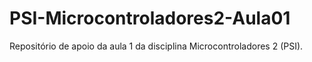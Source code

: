 # PSI-Microcontroladores2-Aula01
Repositório de apoio da aula 1 da disciplina Microcontroladores 2 (PSI).
